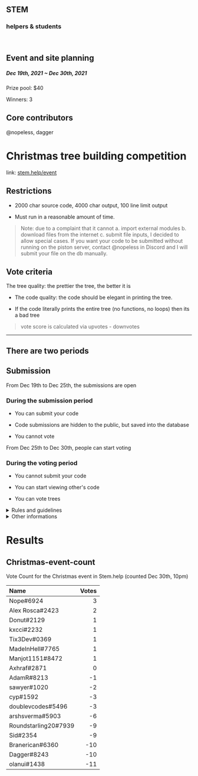 ## STEM
### helpers & students

<br>

## Event and site planning
##### Dec 19th, 2021 ~ Dec 30th, 2021

Prize pool: $40

Winners: 3

## Core contributors

@nopeless, dagger


# Christmas tree building competition

link: [stem.help/event](https://stem.help/event)

## Restrictions

* 2000 char source code, 4000 char output, 100 line limit output

* Must run in a reasonable amount of time.

> Note: due to a complaint that it cannot a. import external modules b. download files from the internet c. submit file inputs, I decided to allow special cases. 
> If you want your code to be submitted without running on the piston server, contact @nopeless in Discord and I will submit your file on the db manually.

## Vote criteria

The tree quality: the prettier the tree, the better it is

* The code quality: the code should be elegant in printing the tree.

* If the code literally prints the entire tree (no functions, no loops) then its a bad tree

> vote score is calculated via upvotes - downvotes

---

## There are two periods

## Submission

From Dec 19th to Dec 25th, the submissions are open

### During the submission period

* You can submit your code

* Code submissions are hidden to the public, but saved into the database

* You cannot vote

From Dec 25th to Dec 30th, people can start voting

### During the voting period

* You cannot submit your code

* You can start viewing other's code

* You can vote trees

<details><summary>Rules and guidelines</summary>

* Only 1 submission is allowed. If you upload more, your latest submission will override your old one considered.

* NSFW is strictly prohibited

* Do not server or DM advertise your trees to be voted for. Doing so will result in an elimination from the competition. 

* No plagiarism is allowed. Only original content will be considered in the voting process. 

* Late votes are not accepted.

* Doing vote fraud fraud by voting for yourself or someone else with an alternate account is prohibited and will lead to elimination. 

* Have fun!
</details>

<details><summary>Other informations</summary>

* 3 winners with most votes

* They will recieve an Event winner role

</details>

# Results

## Christmas-event-count

Vote Count for the Christmas event in Stem.help (counted Dec 30th, 10pm)


| Name  | Votes |
|:------|------:|
| Nope#6924 | 3 |
| Alex Rosca#2423 | 2 |
| Donut#2129  | 1 |
| kxcci#2232  | 1 |
| Tix3Dev#0369  | 1 |
| MadeInHell#7765 | 1 |
| Manjot1151#8472 | 1 |
| Axhraf#2871 | 0 |
| AdamR#8213  | -1  |
| sawyer#1020 | -2  |
| cyp#1592  | -3  |
| doublevcodes#5496 | -3  |
| arshsverma#5903 | -6  |
| Roundstarling20#7939  | -9  |
| Sid#2354  | -9  |
| Branerican#6360 | -10 |
| Dagger#8243 | -10 |
| olanui#1438 | -11 |

